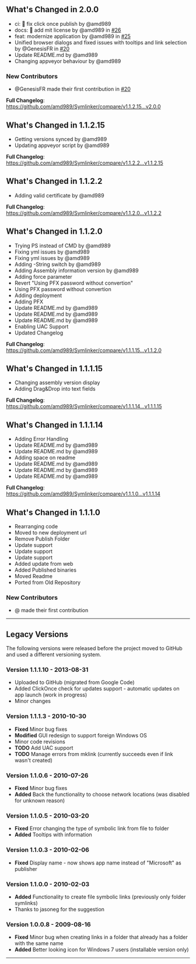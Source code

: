 ## What's Changed in 2.0.0
* ci: 💚 fix click once publish by @amd989
* docs: :page_facing_up: add mit license by @amd989 in [#26](https://github.com/amd989/Symlinker/pull/26)
* feat: modernize application by @amd989 in [#25](https://github.com/amd989/Symlinker/pull/25)
* Unified browser dialogs and fixed issues with tooltips and link selection by @GenesisFR in [#20](https://github.com/amd989/Symlinker/pull/20)
* Update README.md by @amd989
* Changing appveyor behaviour by @amd989

### New Contributors
* @GenesisFR made their first contribution in [#20](https://github.com/amd989/Symlinker/pull/20)

**Full Changelog**: https://github.com/amd989/Symlinker/compare/v1.1.2.15...v2.0.0

## What's Changed in 1.1.2.15
* Getting versions synced by @amd989
* Updating appveyor script by @amd989

**Full Changelog**: https://github.com/amd989/Symlinker/compare/v1.1.2.2...v1.1.2.15

## What's Changed in 1.1.2.2
* Adding valid certificate by @amd989

**Full Changelog**: https://github.com/amd989/Symlinker/compare/v1.1.2.0...v1.1.2.2

## What's Changed in 1.1.2.0
* Trying PS instead of CMD by @amd989
* Fixing yml issues by @amd989
* Fixing yml issues by @amd989
* Adding -String switch by @amd989
* Adding Assembly information version by @amd989
* Adding force parameter
* Revert "Using PFX password without convertion"
* Using PFX password without convertion
* Adding deployment
* Adding PFX
* Update README.md by @amd989
* Update README.md by @amd989
* Update README.md by @amd989
* Enabling UAC Support
* Updated Changelog

**Full Changelog**: https://github.com/amd989/Symlinker/compare/v1.1.1.15...v1.1.2.0

## What's Changed in 1.1.1.15
* Changing assembly version display
* Adding Drag&Drop into text fields

**Full Changelog**: https://github.com/amd989/Symlinker/compare/v1.1.1.14...v1.1.1.15

## What's Changed in 1.1.1.14
* Adding Error Handling
* Update README.md by @amd989
* Update README.md by @amd989
* Adding space on readme
* Update README.md by @amd989
* Update README.md by @amd989
* Update README.md by @amd989

**Full Changelog**: https://github.com/amd989/Symlinker/compare/v1.1.1.0...v1.1.1.14

## What's Changed in 1.1.1.0
* Rearranging code
* Moved to new deployment url
* Remove Publish Folder
* Update support
* Update support
* Update support
* Added update from web
* Added Published binaries
* Moved Readme
* Ported from Old Repository

### New Contributors
* @ made their first contribution

---

## Legacy Versions

The following versions were released before the project moved to GitHub and used a different versioning system.

### Version 1.1.1.10 - 2013-08-31

- Uploaded to GitHub (migrated from Google Code)
- Added ClickOnce check for updates support - automatic updates on app launch (work in progress)
- Minor changes

### Version 1.1.1.3 - 2010-10-30

- **Fixed** Minor bug fixes
- **Modified** GUI redesign to support foreign Windows OS
- Minor code revisions
- **TODO** Add UAC support
- **TODO** Manage errors from mklink (currently succeeds even if link wasn't created)

### Version 1.1.0.6 - 2010-07-26

- **Fixed** Minor bug fixes
- **Added** Back the functionality to choose network locations (was disabled for unknown reason)

### Version 1.1.0.5 - 2010-03-20

- **Fixed** Error changing the type of symbolic link from file to folder
- **Added** Tooltips with information

### Version 1.1.0.3 - 2010-02-06

- **Fixed** Display name - now shows app name instead of "Microsoft" as publisher

### Version 1.1.0.0 - 2010-02-03

- **Added** Functionality to create file symbolic links (previously only folder symlinks)
- Thanks to jasoneg for the suggestion

### Version 1.0.0.8 - 2009-08-16

- **Fixed** Minor bug when creating links in a folder that already has a folder with the same name
- **Added** Better looking icon for Windows 7 users (installable version only)

---
<!-- generated by git-cliff -->

